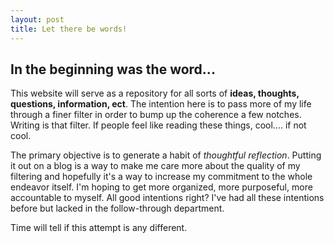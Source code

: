 ```yaml
---
layout: post
title: Let there be words!
---
```


In the beginning was the word...
--------------------------------

This website will serve as a repository for all sorts of **ideas, thoughts, questions, information, ect**.
The intention here is to pass more of my life through a finer filter in order to bump up the coherence a few notches.
Writing is that filter.
If people feel like reading these things, cool.... if not cool.

The primary objective is to generate a habit of *thoughtful reflection*. Putting it out on a blog is a way to make me care more about the quality of my filtering and hopefully it's a way to increase my commitment to the whole endeavor itself.
I'm hoping to get more organized, more purposeful, more accountable to myself.  All good intentions right?  I've had all these intentions before but lacked in the follow-through department.

Time will tell if this attempt is any different.
